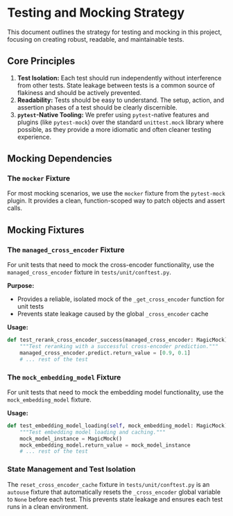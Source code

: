 # Testing and Mocking Strategy

This document outlines the strategy for testing and mocking in this project, focusing on creating robust, readable, and maintainable tests.

## Core Principles

1.  **Test Isolation:** Each test should run independently without interference from other tests. State leakage between tests is a common source of flakiness and should be actively prevented.
2.  **Readability:** Tests should be easy to understand. The setup, action, and assertion phases of a test should be clearly discernible.
3.  **`pytest`-Native Tooling:** We prefer using `pytest`-native features and plugins (like `pytest-mock`) over the standard `unittest.mock` library where possible, as they provide a more idiomatic and often cleaner testing experience.

## Mocking Dependencies

### The `mocker` Fixture

For most mocking scenarios, we use the `mocker` fixture from the `pytest-mock` plugin. It provides a clean, function-scoped way to patch objects and assert calls.

## Mocking Fixtures

### The `managed_cross_encoder` Fixture

For unit tests that need to mock the cross-encoder functionality, use the `managed_cross_encoder` fixture in `tests/unit/conftest.py`.

**Purpose:**
- Provides a reliable, isolated mock of the `_get_cross_encoder` function for unit tests
- Prevents state leakage caused by the global `_cross_encoder` cache

**Usage:**
```python
def test_rerank_cross_encoder_success(managed_cross_encoder: MagicMock):
    """Test reranking with a successful cross-encoder prediction."""
    managed_cross_encoder.predict.return_value = [0.9, 0.1]
    # ... rest of the test
```

### The `mock_embedding_model` Fixture

For unit tests that need to mock the embedding model functionality, use the `mock_embedding_model` fixture.

**Usage:**
```python
def test_embedding_model_loading(self, mock_embedding_model: MagicMock):
    """Test embedding model loading and caching."""
    mock_model_instance = MagicMock()
    mock_embedding_model.return_value = mock_model_instance
    # ... rest of the test
```

### State Management and Test Isolation

The `reset_cross_encoder_cache` fixture in `tests/unit/conftest.py` is an `autouse` fixture that automatically resets the `_cross_encoder` global variable to `None` before each test. This prevents state leakage and ensures each test runs in a clean environment.
